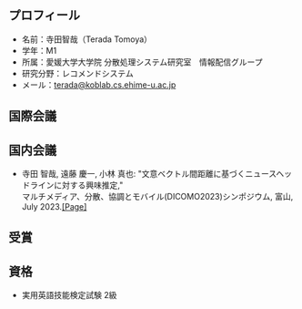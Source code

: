 ## プロフィール
- 名前：寺田智哉（Terada Tomoya）
- 学年：M1
- 所属：愛媛大学大学院 分散処理システム研究室　情報配信グループ
- 研究分野：レコメンドシステム
- メール：terada@koblab.cs.ehime-u.ac.jp

## 国際会議


  
## 国内会議
- 寺田 智哉, 遠藤 慶一, 小林 真也: "文意ベクトル間距離に基づくニュースヘッドラインに対する興味推定," <br>
マルチメディア、分散、協調とモバイル(DICOMO2023)シンポジウム, 富山, July 2023.[[Page]](https://ipsj.ixsq.nii.ac.jp/ej/?action=pages_view_main&active_action=repository_view_main_item_detail&item_id=228050&item_no=1&page_id=13&block_id=8)
## 受賞


  
## 資格
- 実用英語技能検定試験 2級



<!--
**TomoyaTerada273/TomoyaTerada273** is a ✨ _special_ ✨ repository because its `README.md` (this file) appears on your GitHub profile.

Here are some ideas to get you started:

- 🔭 I’m currently working on ...
- 🌱 I’m currently learning ...
- 👯 I’m looking to collaborate on ...
- 🤔 I’m looking for help with ...
- 💬 Ask me about ...
- 📫 How to reach me: ...
- 😄 Pronouns: ...
- ⚡ Fun fact: ...
-->
